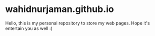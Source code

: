 # wahidnurjaman.github.io
Hello, this is my personal repository to store my web pages. Hope it's entertain you as well :)
